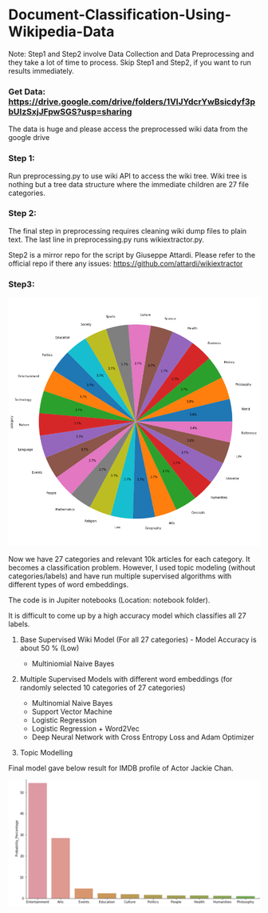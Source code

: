 

# Document-Classification-Using-Wikipedia-Data

Note: Step1 and Step2 involve Data Collection and Data Preprocessing and they take a lot of time to process. Skip Step1 and Step2, if you want to run results immediately.

### Get Data: https://drive.google.com/drive/folders/1VIJYdcrYwBsicdyf3pbUIzSxjJFpwSGS?usp=sharing 
The data is huge and please access the preprocessed wiki data from the google drive 

### Step 1:

Run preprocessing.py to use wiki API to access the wiki tree. Wiki tree is nothing but a tree data structure where the immediate children are 27 file categories.

### Step 2:

The final step in preprocessing requires cleaning wiki dump files to plain text. The last line in preprocessing.py runs wikiextractor.py.

Step2 is a mirror repo for the script by Giuseppe Attardi.
Please refer to the official repo if there any issues: https://github.com/attardi/wikiextractor

### Step3:

![categories Logo](/images/Distribution.png)

Now we have 27 categories and relevant 10k articles for each category. It becomes a classification problem. However, I used topic modeling (without categories/labels) and have run multiple supervised algorithms with different types of word embeddings.

The code is in Jupiter notebooks (Location: notebook folder).

It is difficult to come up by a high accuracy model which classifies all 27 labels.  

1. Base Supervised Wiki Model (For all 27 categories) - Model Accuracy is about 50 % (Low)
    - Multiniomial Naive Bayes
    
2. Multiple Supervised Models with different word embeddings (for randomly selected 10 categories of 27 categories)
    - Multinomial Naive Bayes
    - Support Vector Machine
    - Logistic Regression
    - Logistic Regression + Word2Vec 
    - Deep Neural Network with Cross Entropy Loss and Adam Optimizer
    
3. Topic Modelling

Final model gave below result for IMDB profile of Actor Jackie Chan.

![categories Logo](/images/JC.png)

